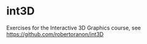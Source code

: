 # int3D
Exercises for the Interactive 3D Graphics course, see https://github.com/robertoranon/int3D
